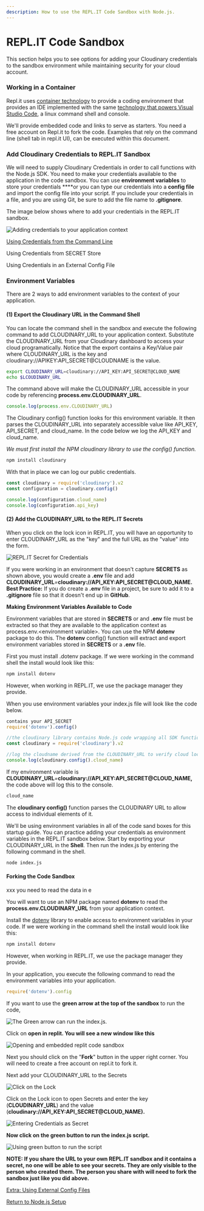 ```yaml
---
description: How to use the REPL.IT Code Sandbox with Node.js.
---
```


# REPL.IT Code Sandbox

This section helps you to see options for adding your Cloudinary credentials to the sandbox environment while maintaining security for your cloud account.

### Working in a Container

Repl.it uses [container technology](https://cloud.google.com/customers/repl-it) to provide a coding environment that provides an IDE implemented with the same [technology that powers Visual Studio Code](https://www.developer.com/cloud/repl-it-an-online-editor-for-coding-or-learning/#:~:text=This%20is%20the%20same%20technology,languages%20as%20well%20as%20collaboration.), a linux command shell and console.

We'll provide embedded code and links to serve as starters.  You need a free account on Repl.it to fork the code.  Examples that rely on the command line \(shell tab in repl.it UI\), can be executed within this document.

### Add Cloudinary Credentials to REPL.IT Sandbox

 We will need to supply Cloudinary Credentials in order to call functions with the Node.js SDK.  You need to make your credentials  available to the application in the code sandbox.  You can use **environment variables** to store your credentials ****or you can type our credentials into a **config file** and import the config file into your script.  If you include your credentials in a file, and you are using Git, be sure to add the file name to **.gitignore**.

The image below shows where to add your credentials in the REPL.IT sandbox.

![Adding credentials to your application context](../../.gitbook/assets/replit-credentials.jpg)

[Using Credentials from the Command Line](using-credentials-on-the-command-line.md)

Using Credentials from SECRET Store

Using Credentials in an External Config File

### 

### Environment Variables

There are 2 ways to add environment variables to the context of your application.

####  **\(1\) Export the Cloudinary URL in the Command Shell**

You can locate the command shell in the sandbox and execute the following command to add CLOUDINARY\_URL to your application context. Substitute the CLOUDINARY\_URL from your Cloudinary dashboard to access your cloud programatically.  Notice that the export contains a Key/Value pair where CLOUDINARY\_URL is the key and cloudinary://APIKEY:API\_SECRET@CLOUDNAME is the value.

```bash
export CLOUDINARY_URL=cloudinary://API_KEY:API_SECRET@CLOUD_NAME
echo $LCOUDINARY_URL
```

The command above will make the CLOUDINARY\_URL accessible in your code by referencing **process.env.CLOUDINARY\_URL**.

```javascript
console.log(process.env.CLOUDINARY_URL)
```

The Cloudinary config\(\) function looks for this environment variable.  It then parses the CLOUDINARY\_URL into separately accessible value like API\_KEY, API\_SECRET, and cloud\_name.  In the code below we log the API\_KEY and cloud\_name.

_We must first install the NPM cloudinary library to use the config\(\) function._

```bash
npm install cloudinary
```

With that in place we can log our public credentials.

```javascript
const cloudinary = require('cloudinary').v2
const configuration = cloudinary.config()

console.log(configuration.cloud_name)
console.log(configuration.api_key)
```

#### **\(2\) Add the CLOUDINARY\_URL to the REPL.IT Secrets**

When you click on the lock icon in REPL.IT, you will have an opportunity to enter CLOUDINARY\_URL as the "key" and the full URL as the "value" into the form. 

![REPL.IT Secret for Credentials](../../.gitbook/assets/secrets.jpg)

If you were working in an environment that doesn't capture **SECRETS** as shown above, you would create a **.env** file and add **CLOUDINARY\_URL**_=_**cloudinary://API\_KEY:API\_SECRET@CLOUD\_NAME.**   **Best Practice:** If you do create a **.env** file in a project, be sure to add it to a **.gitignore** file so that it doesn't end up in **GitHub**. 

**Making Environment Variables Available to Code**

Environment variables that are stored in **SECRETS** or and **.env** file must be extracted so that they are available to the application context as process.env.&lt;environment variable&gt;.  You can use the NPM **dotenv** package to do this.  The **dotenv** config\(\) function will extract and export  environment variables stored in **SECRETS** or a **.env** file.

First you must install .dotenv package.  If we were working in the command shell the install would look like this:

```bash
npm install dotenv
```

However, when working in REPL.IT, we use the package manager they provide.



When you use environment variables your index.js file will look like the code below.

```javascript
contains your API_SECRET
require('dotenv').config()

//the cloudinary library contains Node.js code wrapping all SDK functions and utilities - you only need this if you are not using the external config file for credentials
const cloudinary = require('cloudinary').v2

//log the cloudname derived from the CLOUDINARY_URL to verify cloud location
console.log(cloudinary.config().cloud_name)
```

If my environment variable is **CLOUDINARY\_URL**_=_**cloudinary://API\_KEY:API\_SECRET@CLOUD\_NAME,**  the code above will log this to the console. 

```javascript
cloud_name
```

The **cloudinary config\(\)** function parses the CLOUDINARY URL to allow access to individual elements of it.

We'll be using environment variables in all of the code sand boxes for this startup guide.  You can practice adding your credentials as environment variables in the REPL.IT sandbox below. Start by exporting your CLOUDINARY\_URL in the **Shell**.  Then run the index.js by  entering the following command in the shell.

```bash
node index.js
```

#### 

#### Forking the Code Sandbox

xxx you need to read the data in e

You will want to use an NPM package named **dotenv** to read the **process.env.CLOUDINARY\_URL** from your application context.

Install the [dotenv](https://www.npmjs.com/package/dotenv) library to enable access to environment variables in your code.  If we were working in the command shell the install would look like this:

```bash
npm install dotenv
```

However, when working in REPL.IT, we use the package manager they provide.



In your application, you execute the following command to read the environment variables into your application.

```javascript
require('dotenv').config
```



If you want to use the **green arrow at the top of the sandbox** to run the code, 

![The Green arrow can run the index.js.](../../.gitbook/assets/green-arrow.jpg)

Click on **open in replit.  You will see a new window like this**

![Opening and embedded replit code sandbox](../../.gitbook/assets/2021-09-10_17-11-29.png)

Next you should click on the "**Fork**" button in the upper right corner.  You will need to create a free account on repl.it to fork it.

Next add your CLOUDINARY\_URL to the Secrets

![Click on the Lock](../../.gitbook/assets/secrets-forked.jpg)

Click on the Lock icon to open Secrets and enter the key \(**CLOUDINARY\_URL**\) and the value \(**cloudinary://API\_KEY:API\_SECRET@CLOUD\_NAME\).**

![Entering Credentials as Secret](../../.gitbook/assets/secret-value.jpg)

**Now click on the green button to run the index.js script.**

![Using green button to run the script](../../.gitbook/assets/cloud_name.jpg)

**NOTE: If you share the URL to your own REPL.IT  sandbox and it contains a secret, no one will be able to see your secrets.  They are only visible to the person who created them.  The person you share with will need to fork the sandbox just like you did above.**

[Extra: Using External Config Files](../using-external-config-files.md)

 [Return to Node.js Setup](../node-setup/)

